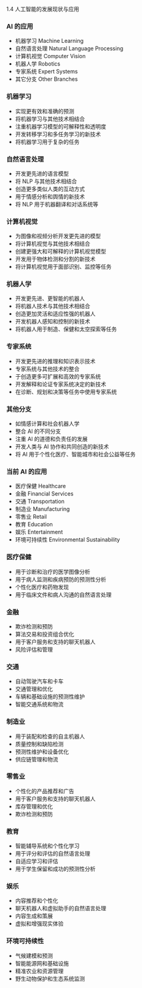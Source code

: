 
1.4 人工智能的发展现状与应用


### AI 的应用
- 机器学习 Machine Learning
- 自然语言处理 Natural Language Processing
- 计算机视觉 Computer Vision
- 机器人学 Robotics
- 专家系统 Expert Systems
- 其它分支 Other Branches

### 机器学习

- 实现更有效和准确的预测
- 将机器学习与其他技术相结合
- 注重机器学习模型的可解释性和透明度
- 开发转移学习和多任务学习的新技术
- 将机器学习用于复杂的任务

### 自然语言处理

- 开发更先进的语言模型
- 将 NLP 与其他技术相结合
- 创造更多类似人类的互动方式
- 用于情感分析和舆情的新技术
- 将 NLP 用于机器翻译和对话系统等

### 计算机视觉

- 为图像和视频分析开发更先进的模型
- 将计算机视觉与其他技术相结合
- 创建更强大和可解释的计算机视觉模型
- 开发用于物体检测和分割的新技术
- 将计算机视觉用于面部识别、监控等任务

### 机器人学

- 开发更先进、更智能的机器人
- 将机器人技术与其他技术相结合
- 创造更加灵活和适应性强的机器人
- 开发机器人感知和控制的新技术
- 将机器人用于制造、保健和太空探索等任务

### 专家系统

- 开发更先进的推理和知识表示技术
- 专家系统与其他技术的整合
- 于创造更多可扩展和高效的专家系统
- 开发解释和论证专家系统决定的新技术
- 在诊断、规划和决策等任务中使用专家系统

### 其他分支

- 如情感计算和社会机器人学
- 整合 AI 的不同分支
- 注重 AI 的道德和负责任的发展
- 开发人类与 AI 协作和共同创造的新技术
- 将 AI 用于个性化医疗、智能城市和社会公益等任务

### 当前 AI 的应用

- 医疗保健 Healthcare
- 金融 Financial Services
- 交通 Transportation
- 制造业 Manufacturing
- 零售业 Retail
- 教育 Education
- 娱乐 Entertainment
- 环境可持续性 Environmental Sustainability

### 医疗保健

- 用于诊断和治疗的医学图像分析
- 用于病人监测和疾病预防的预测性分析
- 个性化医疗和药物发现
- 用于临床文件和病人沟通的自然语言处理

### 金融

- 欺诈检测和预防
- 算法交易和投资组合优化
- 用于客户服务和支持的聊天机器人
- 风险评估和管理

### 交通

- 自动驾驶汽车和卡车
- 交通管理和优化
- 车辆和基础设施的预测性维护
- 智能交通系统和物流

### 制造业

- 用于装配和检查的自主机器人
- 质量控制和缺陷检测
- 预测性维护和设备优化
- 供应链管理和物流

### 零售业

- 个性化的产品推荐和广告
- 用于客户服务和支持的聊天机器人
- 库存管理和优化
- 欺诈检测和预防

### 教育

- 智能辅导系统和个性化学习
- 用于评分和评估的自然语言处理
- 自适应学习和评估
- 用于学生保留和成功的预测性分析

### 娱乐

- 内容推荐和个性化
- 聊天机器人和虚拟助手的自然语言处理
- 内容生成和策展
- 虚拟和增强现实体验

### 环境可持续性

- 气候建模和预测
- 智能能源网和基础设施
- 精准农业和资源管理
- 野生动物保护和生态系统监测
